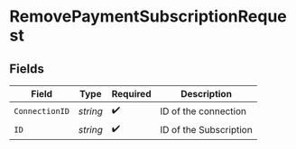 # RemovePaymentSubscriptionRequest


## Fields

| Field                  | Type                   | Required               | Description            |
| ---------------------- | ---------------------- | ---------------------- | ---------------------- |
| `ConnectionID`         | *string*               | :heavy_check_mark:     | ID of the connection   |
| `ID`                   | *string*               | :heavy_check_mark:     | ID of the Subscription |